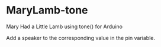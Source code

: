 # MaryLamb-tone
Mary Had a Little Lamb using tone() for Arduino

Add a speaker to the corresponding value in the pin variable.
